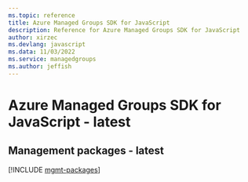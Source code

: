 ```yaml
---
ms.topic: reference
title: Azure Managed Groups SDK for JavaScript
description: Reference for Azure Managed Groups SDK for JavaScript
author: xirzec
ms.devlang: javascript
ms.data: 11/03/2022
ms.service: managedgroups
ms.author: jeffish
---
```

# Azure Managed Groups SDK for JavaScript - latest

## Management packages - latest
[!INCLUDE [mgmt-packages](managed-groups-mgmt-index.md)]